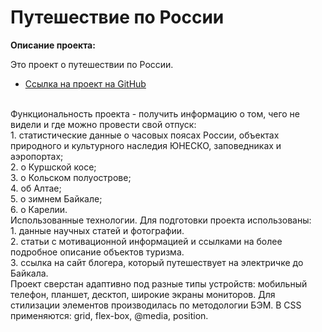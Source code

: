 # Путешествие по России

**Описание проекта:**

Это проект о путешествии по России.
<br/>

* [Ссылка на проект на GitHub](https://donvetal.github.io/russian-travel/)

<br/>
Функциональность проекта - получить информацию о том, чего не видели и где можно провести свой отпуск:
<br/>
1. статистические данные о часовых поясах России, объектах природного и культурного наследия ЮНЕСКО, заповедниках и аэропортах;
<br/>
2. о Куршской косе;
<br/>
3. о Кольском полуострове;
<br/>
4. об Алтае;
<br/>
5. о зимнем Байкале;
<br/>
6. о Карелии.
<br/>
Использованные технологии. Для подготовки проекта использованы:
<br/>
1. данные научных статей и фотографии.
<br/>
2. статьи с мотивационной информацией и ссылками на более подробное описание объектов туризма.
<br/>
3. ссылка на сайт блогера, который путешествует на электричке до Байкала.
<br/>
Проект сверстан адаптивно под разные типы устройств: мобильный телефон, планшет, десктоп, широкие экраны мониторов. Для стилизации элементов производилась по методологии БЭМ. В CSS применяются: grid, flex-box, @media, position.
